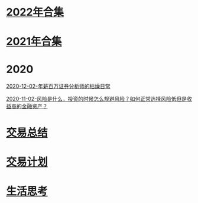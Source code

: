 # [2022年合集](2022/index.md)

# [2021年合集](2021/index.md)

# 2020

[2020-12-02-年薪百万证券分析师的枯燥日常](2020/2020-12-02-年薪百万证券分析师的枯燥日常.md)

[2020-11-02-风险是什么，投资的时候怎么规避风险？如何正常选择风险低但是收益高的金融资产？](2020/2020-11-02-风险是什么，投资的时候怎么规避风险？如何正常选择风险低但是收益高的金融资产？.md)

# [交易总结](trading-notes/index.md)

# [交易计划](trading-plan/index.md)

# [生活思考](life-notes/index.md)